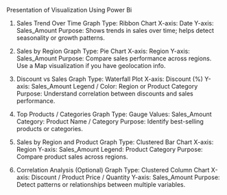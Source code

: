 Presentation of Visualization Using Power Bi

1. Sales Trend Over Time
Graph Type: Ribbon Chart 
X-axis: Date
Y-axis: Sales_Amount
Purpose: Shows trends in sales over time; helps detect seasonality or growth patterns.

2. Sales by Region
Graph Type: Pie Chart 
X-axis: Region
Y-axis: Sales_Amount
Purpose: Compare sales performance across regions. Use a Map visualization if you have geolocation info.

3. Discount vs Sales
Graph Type: Waterfall Plot
X-axis: Discount (%)
Y-axis: Sales_Amount
Legend / Color: Region or Product Category
Purpose: Understand correlation between discounts and sales performance.

4. Top Products / Categories
Graph Type: Gauge
Values: Sales_Amount
Category: Product Name / Category
Purpose: Identify best-selling products or categories.

5. Sales by Region and Product
Graph Type: Clustered Bar Chart
X-axis: Region
Y-axis: Sales_Amount
Legend: Product Category
Purpose: Compare product sales across regions.

6. Correlation Analysis (Optional)
Graph Type: Clustered Column Chart
X-axis: Discount / Product Price / Quantity
Y-axis: Sales_Amount
Purpose: Detect patterns or relationships between multiple variables.
